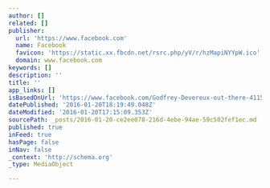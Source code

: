 ```yaml
---
author: []
related: []
publisher:
  url: 'https://www.facebook.com'
  name: Facebook
  favicon: 'https://static.xx.fbcdn.net/rsrc.php/yV/r/hzMapiNYYpW.ico'
  domain: www.facebook.com
keywords: []
description: ''
title: ''
app_links: []
isBasedOnUrl: 'https://www.facebook.com/Godfrey-Devereux-out-there-411583525594813/?fref=ts'
datePublished: '2016-01-20T18:19:49.048Z'
dateModified: '2016-01-20T17:15:09.353Z'
sourcePath: _posts/2016-01-20-ce2ee078-216d-4ebe-94ae-59c502fef1ec.md
published: true
inFeed: true
hasPage: false
inNav: false
_context: 'http://schema.org'
_type: MediaObject

---
```

>